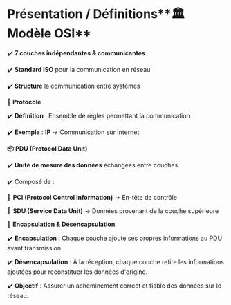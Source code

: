 # Présentation / Définitions**🏛 Modèle OSI**

✔️ **7 couches indépendantes & communicantes**

✔️ **Standard ISO** pour la communication en réseau

✔️ **Structure** la communication entre systèmes



**🔄 Protocole**

✔️ **Définition** : Ensemble de règles permettant la communication

✔️ **Exemple** : **IP** → Communication sur Internet



**📦 PDU (Protocol Data Unit)**

✔️ **Unité de mesure des données** échangées entre couches

✔️ Composé de :

🔹 **PCI (Protocol Control Information)** → En-tête de contrôle

🔹 **SDU (Service Data Unit)** → Données provenant de la couche supérieure



**🔁 Encapsulation & Désencapsulation**

✔️ **Encapsulation** : Chaque couche ajoute ses propres informations au PDU avant transmission.

✔️ **Désencapsulation** : À la réception, chaque couche retire les informations ajoutées pour reconstituer les données d'origine.

✔️ **Objectif** : Assurer un acheminement correct et fiable des données sur le réseau.
